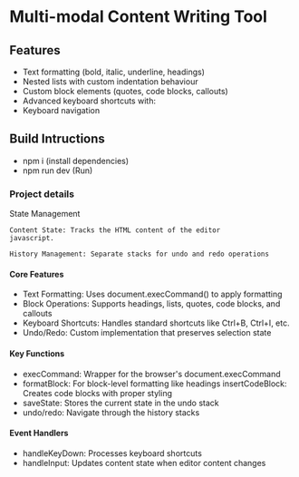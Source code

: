 # Multi-modal Content Writing Tool

## Features

- Text formatting (bold, italic, underline, headings)
- Nested lists with custom indentation behaviour
- Custom block elements (quotes, code blocks, callouts)
- Advanced keyboard shortcuts with:
- Keyboard navigation

## Build Intructions

- npm i (install dependencies)
- npm run dev (Run)

### Project details

State Management

```
Content State: Tracks the HTML content of the editor
javascript.
```

```
History Management: Separate stacks for undo and redo operations
```

#### Core Features

- Text Formatting: Uses document.execCommand() to apply formatting
- Block Operations: Supports headings, lists, quotes, code blocks, and callouts
- Keyboard Shortcuts: Handles standard shortcuts like Ctrl+B, Ctrl+I, etc.
- Undo/Redo: Custom implementation that preserves selection state

#### Key Functions

- execCommand: Wrapper for the browser's document.execCommand
- formatBlock: For block-level formatting like headings
  insertCodeBlock: Creates code blocks with proper styling
- saveState: Stores the current state in the undo stack
- undo/redo: Navigate through the history stacks

#### Event Handlers

- handleKeyDown: Processes keyboard shortcuts
- handleInput: Updates content state when editor content changes
